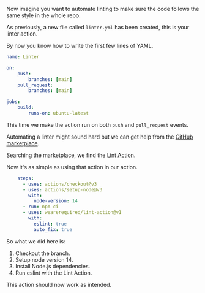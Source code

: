 Now imagine you want to automate linting to make sure the code follows the same style in the whole repo.

As previously, a new file called `linter.yml` has been created, this is your linter action.

By now you know how to write the first few lines of YAML.

```yaml
name: Linter

on:
	push:
		branches: [main]
	pull_request:
		branches: [main]

jobs:
	build:
		runs-on: ubuntu-latest
```

This time we make the action run on both `push` and `pull_request` events.

Automating a linter might sound hard but we can get help from the [GitHub marketplace](https://github.com/marketplace).

Searching the marketplace, we find the [Lint Action](https://github.com/marketplace/actions/lint-action).

Now it's as simple as using that action in our action.

```yaml
    steps:
      - uses: actions/checkout@v3
      - uses: actions/setup-node@v3
        with:
          node-version: 14
      - run: npm ci
      - uses: wearerequired/lint-action@v1
        with:
          eslint: true
          auto_fix: true
```

So what we did here is:

1. Checkout the branch.
1. Setup node version 14.
1. Install Node.js dependencies.
1. Run eslint with the Lint Action.

This action should now work as intended.
